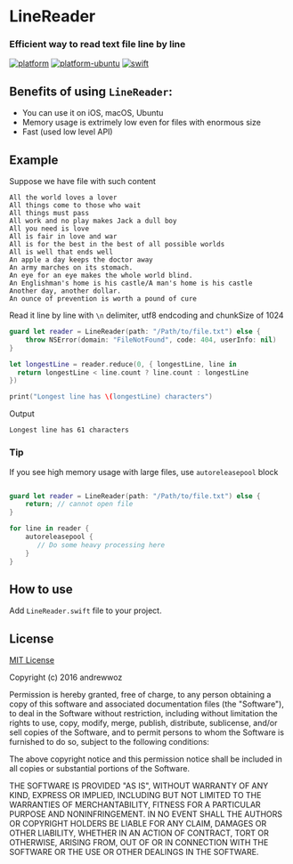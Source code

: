 # LineReader
### Efficient way to read text file line by line

[![platform](https://img.shields.io/badge/platform-osx%20%7C%20ios%20%7C%20watchos%20%7C%20tvos%20-lightgrey.svg)]()
[![platform-ubuntu](https://img.shields.io/badge/platform-ubuntu-lightgrey.svg)]()
[![swift](https://img.shields.io/badge/swift-5.0-yellow.svg)]()

## Benefits of using `LineReader`:
- You can use it on iOS, macOS, Ubuntu
- Memory usage is extrimely low even for files with enormous size
- Fast (used low level API)

## Example

Suppose we have file with such content
```
All the world loves a lover
All things come to those who wait
All things must pass
All work and no play makes Jack a dull boy
All you need is love
All is fair in love and war
All is for the best in the best of all possible worlds
All is well that ends well
An apple a day keeps the doctor away
An army marches on its stomach.
An eye for an eye makes the whole world blind.
An Englishman's home is his castle/A man's home is his castle
Another day, another dollar.
An ounce of prevention is worth a pound of cure
```

Read it line by line with `\n` delimiter, utf8 endcoding and chunkSize of 1024

```swift
guard let reader = LineReader(path: "/Path/to/file.txt") else {
    throw NSError(domain: "FileNotFound", code: 404, userInfo: nil)
}

let longestLine = reader.reduce(0, { longestLine, line in
  return longestLine < line.count ? line.count : longestLine
})

print("Longest line has \(longestLine) characters")
```

Output

```
Longest line has 61 characters
```

### Tip

If you see high memory usage with large files, use `autoreleasepool` block

```swift

guard let reader = LineReader(path: "/Path/to/file.txt") else {
    return; // cannot open file
}

for line in reader {
    autoreleasepool {
       // Do some heavy processing here
    }
}

```


## How to use

Add `LineReader.swift` file to your project.

License
-----
[MIT License](http://opensource.org/licenses/MIT)

Copyright (c) 2016 andrewwoz

Permission is hereby granted, free of charge, to any person obtaining a copy
of this software and associated documentation files (the "Software"), to deal
in the Software without restriction, including without limitation the rights
to use, copy, modify, merge, publish, distribute, sublicense, and/or sell
copies of the Software, and to permit persons to whom the Software is
furnished to do so, subject to the following conditions:

The above copyright notice and this permission notice shall be included in all
copies or substantial portions of the Software.

THE SOFTWARE IS PROVIDED "AS IS", WITHOUT WARRANTY OF ANY KIND, EXPRESS OR
IMPLIED, INCLUDING BUT NOT LIMITED TO THE WARRANTIES OF MERCHANTABILITY,
FITNESS FOR A PARTICULAR PURPOSE AND NONINFRINGEMENT. IN NO EVENT SHALL THE
AUTHORS OR COPYRIGHT HOLDERS BE LIABLE FOR ANY CLAIM, DAMAGES OR OTHER
LIABILITY, WHETHER IN AN ACTION OF CONTRACT, TORT OR OTHERWISE, ARISING FROM,
OUT OF OR IN CONNECTION WITH THE SOFTWARE OR THE USE OR OTHER DEALINGS IN THE
SOFTWARE.
